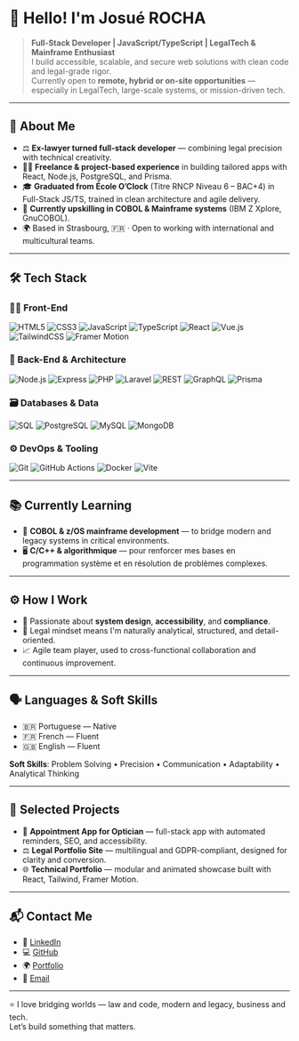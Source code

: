 # 👋 Hello! I'm Josué ROCHA

> **Full-Stack Developer | JavaScript/TypeScript | LegalTech & Mainframe Enthusiast**  
> I build accessible, scalable, and secure web solutions with clean code and legal-grade rigor.  
> Currently open to **remote, hybrid or on-site opportunities** — especially in LegalTech, large-scale systems, or mission-driven tech.

---

## 🧠 About Me

- ⚖️ **Ex-lawyer turned full-stack developer** — combining legal precision with technical creativity.
- 🧑‍💻 **Freelance & project-based experience** in building tailored apps with React, Node.js, PostgreSQL, and Prisma.
- 🎓 **Graduated from École O’Clock** (Titre RNCP Niveau 6 – BAC+4) in Full-Stack JS/TS, trained in clean architecture and agile delivery.
- 🚀 **Currently upskilling in COBOL & Mainframe systems** (IBM Z Xplore, GnuCOBOL).
- 🌍 Based in Strasbourg, 🇫🇷 · Open to working with international and multicultural teams.

---

## 🛠 Tech Stack

### 🧑‍💻 Front-End  
![HTML5](https://img.shields.io/badge/HTML5-E34F26?style=for-the-badge&logo=html5&logoColor=white)
![CSS3](https://img.shields.io/badge/CSS3-1572B6?style=for-the-badge&logo=css3&logoColor=white)
![JavaScript](https://img.shields.io/badge/JavaScript-F7DF1E?style=for-the-badge&logo=javascript&logoColor=black)
![TypeScript](https://img.shields.io/badge/TypeScript-007ACC?style=for-the-badge&logo=typescript&logoColor=white)
![React](https://img.shields.io/badge/React-20232A?style=for-the-badge&logo=react&logoColor=61DAFB)
![Vue.js](https://img.shields.io/badge/Vue.js-4FC08D?style=for-the-badge&logo=vue.js&logoColor=white)
![TailwindCSS](https://img.shields.io/badge/Tailwind_CSS-38B2AC?style=for-the-badge&logo=tailwind-css&logoColor=white)
![Framer Motion](https://img.shields.io/badge/Framer_Motion-000000?style=for-the-badge&logo=framer&logoColor=white)

### 🧩 Back-End & Architecture  
![Node.js](https://img.shields.io/badge/Node.js-339933?style=for-the-badge&logo=node.js&logoColor=white)
![Express](https://img.shields.io/badge/Express.js-000000?style=for-the-badge&logo=express&logoColor=white)
![PHP](https://img.shields.io/badge/PHP-777BB4?style=for-the-badge&logo=php&logoColor=white)
![Laravel](https://img.shields.io/badge/Laravel-FF2D20?style=for-the-badge&logo=laravel&logoColor=white)
![REST](https://img.shields.io/badge/REST_API-02569B?style=for-the-badge&logo=apachespark&logoColor=white)
![GraphQL](https://img.shields.io/badge/GraphQL-E10098?style=for-the-badge&logo=graphql&logoColor=white)
![Prisma](https://img.shields.io/badge/Prisma-2D3748?style=for-the-badge&logo=prisma&logoColor=white)

### 🗃 Databases & Data  
![SQL](https://img.shields.io/badge/SQL-4479A1?style=for-the-badge&logo=sqlite&logoColor=white)
![PostgreSQL](https://img.shields.io/badge/PostgreSQL-336791?style=for-the-badge&logo=postgresql&logoColor=white)
![MySQL](https://img.shields.io/badge/MySQL-005C84?style=for-the-badge&logo=mysql&logoColor=white)
![MongoDB](https://img.shields.io/badge/MongoDB-47A248?style=for-the-badge&logo=mongodb&logoColor=white)

### ⚙️ DevOps & Tooling  
![Git](https://img.shields.io/badge/Git-F05032?style=for-the-badge&logo=git&logoColor=white)
![GitHub Actions](https://img.shields.io/badge/CI/CD-2088FF?style=for-the-badge&logo=githubactions&logoColor=white)
![Docker](https://img.shields.io/badge/Docker-2496ED?style=for-the-badge&logo=docker&logoColor=white)
![Vite](https://img.shields.io/badge/Vite-646CFF?style=for-the-badge&logo=vite&logoColor=white)

---

## 📚 Currently Learning

- 🧬 **COBOL & z/OS mainframe development** — to bridge modern and legacy systems in critical environments.
- 🖥️ **C/C++ & algorithmique** — pour renforcer mes bases en programmation système et en résolution de problèmes complexes.

---

## ⚙️ How I Work

- 🧩 Passionate about **system design**, **accessibility**, and **compliance**.
- 🧠 Legal mindset means I'm naturally analytical, structured, and detail-oriented.
- 📈 Agile team player, used to cross-functional collaboration and continuous improvement.

---

## 🗣 Languages & Soft Skills

- 🇧🇷 Portuguese — Native  
- 🇫🇷 French — Fluent  
- 🇬🇧 English — Fluent  

**Soft Skills**: Problem Solving • Precision • Communication • Adaptability • Analytical Thinking

---

## 📌 Selected Projects

- 🧠 **Appointment App for Optician** — full-stack app with automated reminders, SEO, and accessibility.  
- ⚖️ **Legal Portfolio Site** — multilingual and GDPR-compliant, designed for clarity and conversion.  
- 🌐 **Technical Portfolio** — modular and animated showcase built with React, Tailwind, Framer Motion.

---

## 📬 Contact Me

- 💼 [LinkedIn](https://linkedin.com/in/josuerochadev)
- 💻 [GitHub](https://github.com/josuerochadev)
- 🌍 [Portfolio](https://josuerochadev.github.io/portfolio)
- 📧 [Email](mailto:josuexr@icloud.com)

---

⭐ I love bridging worlds — law and code, modern and legacy, business and tech.  
Let’s build something that matters.